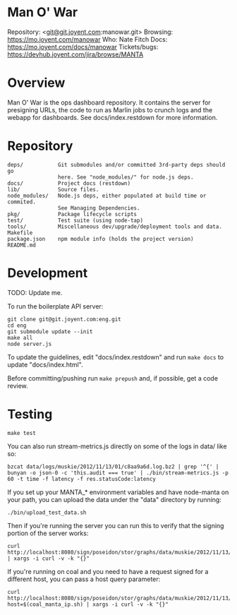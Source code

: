 # Man O' War

Repository: <git@git.joyent.com:manowar.git>
Browsing: <https://mo.joyent.com/manowar>
Who: Nate Fitch
Docs: <https://mo.joyent.com/docs/manowar>
Tickets/bugs: <https://devhub.joyent.com/jira/browse/MANTA>


# Overview

Man O' War is the ops dashboard repository.  It contains the server for
presigning URLs, the code to run as Marlin jobs to crunch logs and the webapp
for dashboards.  See docs/index.restdown for more information.

# Repository

    deps/           Git submodules and/or committed 3rd-party deps should go
                    here. See "node_modules/" for node.js deps.
    docs/           Project docs (restdown)
    lib/            Source files.
    node_modules/   Node.js deps, either populated at build time or commited.
                    See Managing Dependencies.
    pkg/            Package lifecycle scripts
    test/           Test suite (using node-tap)
    tools/          Miscellaneous dev/upgrade/deployment tools and data.
    Makefile
    package.json    npm module info (holds the project version)
    README.md


# Development

TODO: Update me.

To run the boilerplate API server:

    git clone git@git.joyent.com:eng.git
    cd eng
    git submodule update --init
    make all
    node server.js

To update the guidelines, edit "docs/index.restdown" and run `make docs`
to update "docs/index.html".

Before committing/pushing run `make prepush` and, if possible, get a code
review.



# Testing

    make test

You can also run stream-metrics.js directly on some of the logs in data/ like so:

    bzcat data/logs/muskie/2012/11/13/01/c8aa9a6d.log.bz2 | grep '^{' | bunyan -o json-0 -c 'this.audit === true' | ./bin/stream-metrics.js -p 60 -t time -f latency -f res.statusCode:latency

If you set up your MANTA_* environment variables and have node-manta on your
path, you can upload the data under the "data" directory by running:

    ./bin/upload_test_data.sh

Then if you're running the server you can run this to verify that the signing
portion of the server works:

    curl http://localhost:8080/sign/poseidon/stor/graphs/data/muskie/2012/11/13/01/60.data | xargs -i curl -v -k "{}"

If you're running on coal and you need to have a request signed for a different
host, you can pass a host query parameter:

    curl http://localhost:8080/sign/poseidon/stor/graphs/data/muskie/2012/11/13/01/60.data?host=$(coal_manta_ip.sh) | xargs -i curl -v -k "{}"
